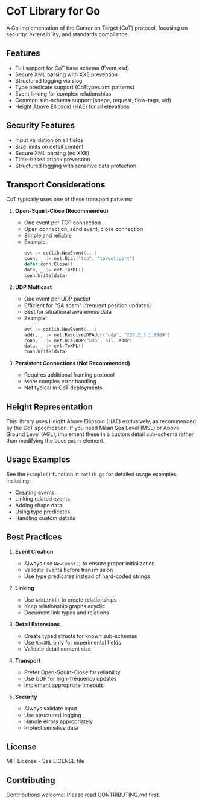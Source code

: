 # CoT Library for Go

A Go implementation of the Cursor on Target (CoT) protocol, focusing on security, extensibility, and standards compliance.

## Features

- Full support for CoT base schema (Event.xsd)
- Secure XML parsing with XXE prevention
- Structured logging via slog
- Type predicate support (CoTtypes.xml patterns)
- Event linking for complex relationships
- Common sub-schema support (shape, request, flow-tags, uid)
- Height Above Ellipsoid (HAE) for all elevations

## Security Features

- Input validation on all fields
- Size limits on detail content
- Secure XML parsing (no XXE)
- Time-based attack prevention
- Structured logging with sensitive data protection

## Transport Considerations

CoT typically uses one of these transport patterns:

1. **Open-Squirt-Close (Recommended)**
   - One event per TCP connection
   - Open connection, send event, close connection
   - Simple and reliable
   - Example:
     ```go
     evt := cotlib.NewEvent(...)
     conn, _ := net.Dial("tcp", "target:port")
     defer conn.Close()
     data, _ := evt.ToXML()
     conn.Write(data)
     ```

2. **UDP Multicast**
   - One event per UDP packet
   - Efficient for "SA spam" (frequent position updates)
   - Best for situational awareness data
   - Example:
     ```go
     evt := cotlib.NewEvent(...)
     addr, _ := net.ResolveUDPAddr("udp", "239.2.3.1:6969")
     conn, _ := net.DialUDP("udp", nil, addr)
     data, _ := evt.ToXML()
     conn.Write(data)
     ```

3. **Persistent Connections (Not Recommended)**
   - Requires additional framing protocol
   - More complex error handling
   - Not typical in CoT deployments

## Height Representation

This library uses Height Above Ellipsoid (HAE) exclusively, as recommended by the CoT specification. If you need Mean Sea Level (MSL) or Above Ground Level (AGL), implement these in a custom detail sub-schema rather than modifying the base `point` element.

## Usage Examples

See the `Example()` function in `cotlib.go` for detailed usage examples, including:
- Creating events
- Linking related events
- Adding shape data
- Using type predicates
- Handling custom details

## Best Practices

1. **Event Creation**
   - Always use `NewEvent()` to ensure proper initialization
   - Validate events before transmission
   - Use type predicates instead of hard-coded strings

2. **Linking**
   - Use `AddLink()` to create relationships
   - Keep relationship graphs acyclic
   - Document link types and relations

3. **Detail Extensions**
   - Create typed structs for known sub-schemas
   - Use `RawXML` only for experimental fields
   - Validate detail content size

4. **Transport**
   - Prefer Open-Squirt-Close for reliability
   - Use UDP for high-frequency updates
   - Implement appropriate timeouts

5. **Security**
   - Always validate input
   - Use structured logging
   - Handle errors appropriately
   - Protect sensitive data

## License

MIT License - See LICENSE file

## Contributing

Contributions welcome! Please read CONTRIBUTING.md first. 